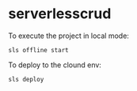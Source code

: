 # serverlesscrud

To execute the project in local mode:

    sls offline start
    
To deploy to the clound env:

    sls deploy
